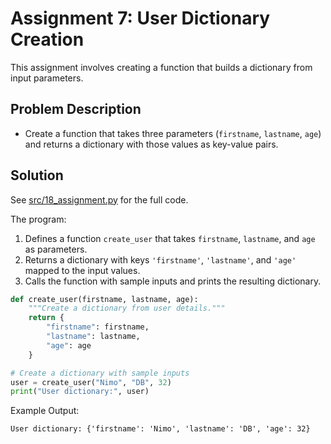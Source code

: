 # Assignment 7: User Dictionary Creation

This assignment involves creating a function that builds a dictionary from input parameters.

## Problem Description
- Create a function that takes three parameters (`firstname`, `lastname`, `age`) and returns a dictionary with those values as key-value pairs.

## Solution
See [src/18_assignment.py](../../src/018_assignment/18_assignment.py) for the full code.

The program:
1. Defines a function `create_user` that takes `firstname`, `lastname`, and `age` as parameters.
2. Returns a dictionary with keys `'firstname'`, `'lastname'`, and `'age'` mapped to the input values.
3. Calls the function with sample inputs and prints the resulting dictionary.

```python
def create_user(firstname, lastname, age):
    """Create a dictionary from user details."""
    return {
        "firstname": firstname,
        "lastname": lastname,
        "age": age
    }

# Create a dictionary with sample inputs
user = create_user("Nimo", "DB", 32)
print("User dictionary:", user)
```

Example Output:
```
User dictionary: {'firstname': 'Nimo', 'lastname': 'DB', 'age': 32}
```